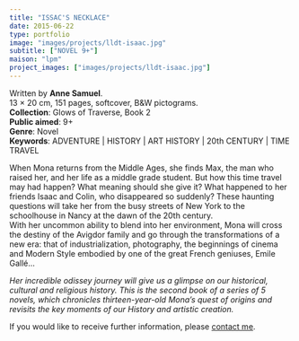 ```yaml
---
title: "ISSAC'S NECKLACE"
date: 2015-06-22
type: portfolio
image: "images/projects/lldt-isaac.jpg"
subtitle: ["NOVEL 9+"]
maison: "lpm"
project_images: ["images/projects/lldt-isaac.jpg"]
---
```


Written by **Anne Samuel**.   
13 × 20 cm, 151 pages, softcover, B&W pictograms.      
**Collection**: Glows of Traverse, Book 2         
**Public aimed**: 9+   
**Genre**: Novel      
**Keywords**: ADVENTURE | HISTORY | ART HISTORY | 20th CENTURY | TIME TRAVEL               


When Mona returns from the Middle Ages, she finds Max, the man who raised her, and her life as a middle grade student. 
But how this time travel may had happen? What meaning should she give it? What happened to her friends Isaac and Colin, who disappeared so suddenly? These haunting questions will take her from the busy streets of New York to the schoolhouse in Nancy at the dawn of the 20th century.   
With her uncommon ability to blend into her environment, Mona will cross the destiny of the Avigdor family and go through the transformations of a new era: that of industrialization, photography, the beginnings of cinema and Modern Style embodied by one of the great French geniuses, Emile Gallé...   



*Her incredible odissey journey will give us a glimpse on our historical, cultural and religious history.*
*This is the second book of a series of 5 novels, which chronicles thirteen-year-old Mona’s quest of origins and revisits the key moments of our History and artistic creation.*   





If you would like to receive further information, please [contact me](mailto:melanie.guillaumin.edition@gmail.com).


